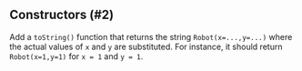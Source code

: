 ## Constructors (#2)

Add a `toString()` function that returns the string `Robot(x=...,y=...)` 
where the actual values of `x` and `y` are substituted. For instance,
it should return `Robot(x=1,y=1)` for `x = 1` and `y = 1`.